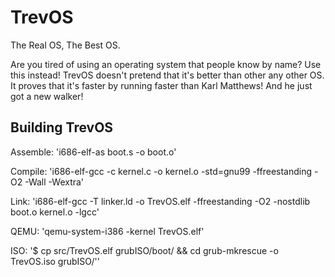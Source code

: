 # TrevOS
The Real OS, The Best OS.

Are you tired of using an operating system that people know by name?  Use this instead!
TrevOS doesn't pretend that it's better than other any other OS.  It proves that it's faster by running faster than Karl Matthews!  And he just got a new walker!

## Building TrevOS

Assemble: 'i686-elf-as boot.s -o boot.o'

Compile: 'i686-elf-gcc -c kernel.c -o kernel.o -std=gnu99 -ffreestanding -O2 -Wall -Wextra'

Link: 'i686-elf-gcc -T linker.ld -o TrevOS.elf -ffreestanding -O2 -nostdlib boot.o kernel.o -lgcc'

QEMU: 'qemu-system-i386 -kernel TrevOS.elf'

ISO: '$ cp src/TrevOS.elf grubISO/boot/ && cd grub-mkrescue -o TrevOS.iso grubISO/''
